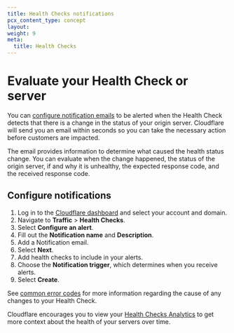 ```yaml
---
title: Health Checks notifications
pcx_content_type: concept
layout: 
weight: 9
meta:
  title: Health Checks
---
```


# Evaluate your Health Check or server

You can [configure notification emails](/health-checks/reference/health-checks-notifications/#configure-notifications) to be alerted when the Health Check detects that there is a change in the status of your origin server. Cloudflare will send you an email within seconds so you can take the necessary action before customers are impacted.

The email provides information to determine what caused the health status change. You can evaluate when the change happened, the status of the origin server, if and why it is unhealthy, the expected response code, and the received response code.
	
## Configure notifications 

1. Log in to the [Cloudflare dashboard](https://dash.cloudflare.com) and select your account and domain.
2. Navigate to **Traffic** > **Health Checks**.
3. Select **Configure an alert**.
4. Fill out the **Notification name** and **Description**. 
5. Add a Notification email.
6. Select **Next**.
7. Add health checks to include in your alerts.
8. Choose the **Notification trigger**, which determines when you receive alerts.
9. Select **Create**.

See [common error codes](/health-checks/health-checks-analytics/#common-error-codes) for more information regarding the cause of any changes to your Health Check.

Cloudflare encourages you to view your [Health Checks Analytics](/health-checks/health-checks-analytics/#common-error-codes) to get more context about the health of your servers over time. 

